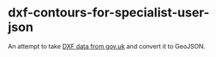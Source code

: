 dxf-contours-for-specialist-user-json
=====================================

An attempt to take [DXF data from gov.uk](https://www.gov.uk/government/publications/dxf-contours-for-specialist-user) and convert it to GeoJSON.
